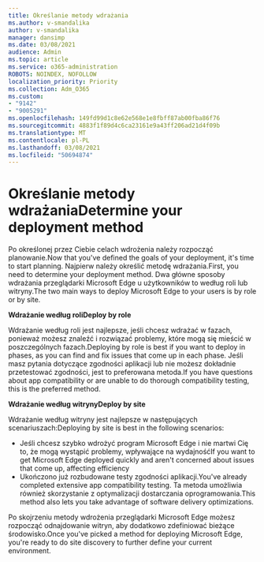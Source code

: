 ```yaml
---
title: Określanie metody wdrażania
ms.author: v-smandalika
author: v-smandalika
manager: dansimp
ms.date: 03/08/2021
audience: Admin
ms.topic: article
ms.service: o365-administration
ROBOTS: NOINDEX, NOFOLLOW
localization_priority: Priority
ms.collection: Adm_O365
ms.custom:
- "9142"
- "9005291"
ms.openlocfilehash: 149fd99d1c8e62e568e1e8fbff87ab00fba86f76
ms.sourcegitcommit: 4883f1f89d4c6ca23161e9a43ff206ad21d4f09b
ms.translationtype: MT
ms.contentlocale: pl-PL
ms.lasthandoff: 03/08/2021
ms.locfileid: "50694874"
---
```

# <a name="determine-your-deployment-method"></a><span data-ttu-id="94b12-102">Określanie metody wdrażania</span><span class="sxs-lookup"><span data-stu-id="94b12-102">Determine your deployment method</span></span>

<span data-ttu-id="94b12-103">Po określonej przez Ciebie celach wdrożenia należy rozpocząć planowanie.</span><span class="sxs-lookup"><span data-stu-id="94b12-103">Now that you've defined the goals of your deployment, it's time to start planning.</span></span> <span data-ttu-id="94b12-104">Najpierw należy określić metodę wdrażania.</span><span class="sxs-lookup"><span data-stu-id="94b12-104">First, you need to determine your deployment method.</span></span> <span data-ttu-id="94b12-105">Dwa główne sposoby wdrażania przeglądarki Microsoft Edge u użytkowników to według roli lub witryny.</span><span class="sxs-lookup"><span data-stu-id="94b12-105">The two main ways to deploy Microsoft Edge to your users is by role or by site.</span></span>

<span data-ttu-id="94b12-106">**Wdrażanie według roli**</span><span class="sxs-lookup"><span data-stu-id="94b12-106">**Deploy by role**</span></span>

<span data-ttu-id="94b12-107">Wdrażanie według roli jest najlepsze, jeśli chcesz wdrażać w fazach, ponieważ możesz znaleźć i rozwiązać problemy, które mogą się mieścić w poszczególnych fazach.</span><span class="sxs-lookup"><span data-stu-id="94b12-107">Deploying by role is best if you want to deploy in phases, as you can find and fix issues that come up in each phase.</span></span> <span data-ttu-id="94b12-108">Jeśli masz pytania dotyczące zgodności aplikacji lub nie możesz dokładnie przetestować zgodności, jest to preferowana metoda.</span><span class="sxs-lookup"><span data-stu-id="94b12-108">If you have questions about app compatibility or are unable to do thorough compatibility testing, this is the preferred method.</span></span>

<span data-ttu-id="94b12-109">**Wdrażanie według witryny**</span><span class="sxs-lookup"><span data-stu-id="94b12-109">**Deploy by site**</span></span>

<span data-ttu-id="94b12-110">Wdrażanie według witryny jest najlepsze w następujących scenariuszach:</span><span class="sxs-lookup"><span data-stu-id="94b12-110">Deploying by site is best in the following scenarios:</span></span>
- <span data-ttu-id="94b12-111">Jeśli chcesz szybko wdrożyć program Microsoft Edge i nie martwi Cię to, że mogą wystąpić problemy, wpływające na wydajność</span><span class="sxs-lookup"><span data-stu-id="94b12-111">If you want to get Microsoft Edge deployed quickly and aren't concerned about issues that come up, affecting efficiency</span></span>
- <span data-ttu-id="94b12-112">Ukończono już rozbudowane testy zgodności aplikacji.</span><span class="sxs-lookup"><span data-stu-id="94b12-112">You've already completed extensive app compatibility testing.</span></span> <span data-ttu-id="94b12-113">Ta metoda umożliwia również skorzystanie z optymalizacji dostarczania oprogramowania.</span><span class="sxs-lookup"><span data-stu-id="94b12-113">This method also lets you take advantage of software delivery optimizations.</span></span>

<span data-ttu-id="94b12-114">Po skojrzeniu metody wdrożenia przeglądarki Microsoft Edge możesz rozpocząć odnajdowanie witryn, aby dodatkowo zdefiniować bieżące środowisko.</span><span class="sxs-lookup"><span data-stu-id="94b12-114">Once you've picked a method for deploying Microsoft Edge, you're ready to do site discovery to further define your current environment.</span></span>
